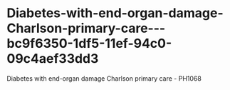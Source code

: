 # Diabetes-with-end-organ-damage-Charlson-primary-care---bc9f6350-1df5-11ef-94c0-09c4aef33dd3
Diabetes with end-organ damage Charlson primary care - PH1068
